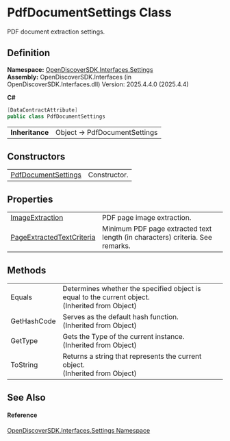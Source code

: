 # PdfDocumentSettings Class


PDF document extraction settings.



## Definition
**Namespace:** <a href="a1516a26-c3bc-5b32-80d1-92d32506d831">OpenDiscoverSDK.Interfaces.Settings</a>  
**Assembly:** OpenDiscoverSDK.Interfaces (in OpenDiscoverSDK.Interfaces.dll) Version: 2025.4.4.0 (2025.4.4)

**C#**
``` C#
[DataContractAttribute]
public class PdfDocumentSettings
```

<table><tr><td><strong>Inheritance</strong></td><td>Object  →  PdfDocumentSettings</td></tr>
</table>



## Constructors
<table>
<tr>
<td><a href="326e3412-72d2-b25b-0dad-cf8cf31c9d4e">PdfDocumentSettings</a></td>
<td>Constructor.</td></tr>
</table>

## Properties
<table>
<tr>
<td><a href="15cd3cb7-78cf-6c1f-13e2-e7950f58d27b">ImageExtraction</a></td>
<td>PDF page image extraction.</td></tr>
<tr>
<td><a href="b38280ef-11f7-aac9-3bc1-f0724146f27a">PageExtractedTextCriteria</a></td>
<td>Minimum PDF page extracted text length (in characters) criteria. See remarks.</td></tr>
</table>

## Methods
<table>
<tr>
<td>Equals</td>
<td>Determines whether the specified object is equal to the current object.<br />(Inherited from Object)</td></tr>
<tr>
<td>GetHashCode</td>
<td>Serves as the default hash function.<br />(Inherited from Object)</td></tr>
<tr>
<td>GetType</td>
<td>Gets the Type of the current instance.<br />(Inherited from Object)</td></tr>
<tr>
<td>ToString</td>
<td>Returns a string that represents the current object.<br />(Inherited from Object)</td></tr>
</table>

## See Also


#### Reference
<a href="a1516a26-c3bc-5b32-80d1-92d32506d831">OpenDiscoverSDK.Interfaces.Settings Namespace</a>  
